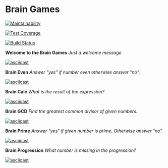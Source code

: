 Brain Games
=======

[![Maintainability](https://api.codeclimate.com/v1/badges/a99a88d28ad37a79dbf6/maintainability)](https://codeclimate.com/github/codeclimate/codeclimate/maintainability)


[![Test Coverage](https://api.codeclimate.com/v1/badges/a99a88d28ad37a79dbf6/test_coverage)](https://codeclimate.com/github/codeclimate/codeclimate/test_coverage)


[![Build Status](https://travis-ci.com/KhristinaR/python-project-lvl1.svg?branch=master)](https://travis-ci.com/KhristinaR/python-project-lvl1)


**Welcome to the Brain Games**
*Just a welcome message*

[![asciicast](https://asciinema.org/a/K17fKnvNBPkiJRo3q4N4bqQ3k.svg)](https://asciinema.org/a/K17fKnvNBPkiJRo3q4N4bqQ3k)


**Brain Even**
*Answer "yes" if number even otherwise answer "no".*

[![asciicast](https://asciinema.org/a/i0wsn8AsoMmDIkptc1QisF6sy.svg)](https://asciinema.org/a/i0wsn8AsoMmDIkptc1QisF6sy)


**Brain Calc**
*What is the result of the expression?*

[![asciicast](https://asciinema.org/a/vt64mzILBUvANkeMECcjnvhVZ.svg)](https://asciinema.org/a/vt64mzILBUvANkeMECcjnvhVZ)


**Brain GCD**
*Find the greatest common divisor of given numbers.*

[![asciicast](https://asciinema.org/a/OlMBuzLo6HclSIa8IkNNemZMl.svg)](https://asciinema.org/a/OlMBuzLo6HclSIa8IkNNemZMl)


**Brain Prime**
*Answer "yes" if given number is prime. Otherwise answer "no".*

[![asciicast](https://asciinema.org/a/CmPapki1aPJcW91jtRcjq78Y6.svg)](https://asciinema.org/a/CmPapki1aPJcW91jtRcjq78Y6)


**Brain Progression**
*What number is missing in the progression?*

[![asciicast](https://asciinema.org/a/b6FTMqBnFebqFhsjecNnEKLPZ.svg)](https://asciinema.org/a/b6FTMqBnFebqFhsjecNnEKLPZ)



